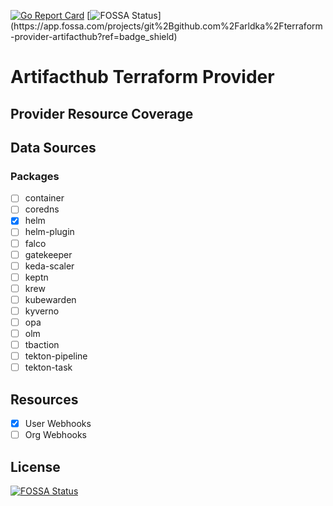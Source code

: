 [![Go Report Card](https://goreportcard.com/badge/github.com/arldka/terraform-provider-artifacthub)](https://goreportcard.com/report/github.com/arldka/terraform-provider-artifacthub) [![FOSSA Status](https://app.fossa.com/api/projects/git%2Bgithub.[label](https://app.fossa.com/projects/git%2Bgithub.com/arldka/terraform-provider-artifacthub?ref%3Dbadge_large)com%2Farldka%2Fterraform-provider-artifacthub.svg?type=shield)](https://app.fossa.com/projects/git%2Bgithub.com%2Farldka%2Fterraform-provider-artifacthub?ref=badge_shield)

# Artifacthub Terraform Provider

## Provider Resource Coverage

## Data Sources

### Packages

- [ ] container
- [ ] coredns
- [X] helm
- [ ] helm-plugin
- [ ] falco
- [ ] gatekeeper
- [ ] keda-scaler
- [ ] keptn
- [ ] krew
- [ ] kubewarden
- [ ] kyverno
- [ ] opa
- [ ] olm
- [ ] tbaction
- [ ] tekton-pipeline
- [ ] tekton-task

## Resources

- [X] User Webhooks
- [ ] Org Webhooks

## License
[![FOSSA Status](https://app.fossa.com/api/projects/git%2Bgithub.com%2Farldka%2Fterraform-provider-artifacthub.svg?type=large)](https://app.fossa.com/projects/git%2Bgithub.com%2Farldka%2Fterraform-provider-artifacthub?ref=badge_large)